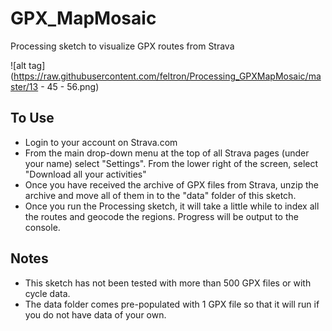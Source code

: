 # GPX_MapMosaic
Processing sketch to visualize GPX routes from Strava

![alt tag](https://raw.githubusercontent.com/feltron/Processing_GPXMapMosaic/master/13 - 45 - 56.png)

## To Use
- Login to your account on Strava.com
- From the main drop-down menu at the top of all Strava pages (under your name) select "Settings". From the lower right of the screen, select "Download all your activities"
- Once you have received the archive of GPX files from Strava, unzip the archive and move all of them in to the "data" folder of this sketch.
- Once you run the Processing sketch, it will take a little while to index all the routes and geocode the regions. Progress will be output to the console.

## Notes
- This sketch has not been tested with more than 500 GPX files or with cycle data.
- The data folder comes pre-populated with 1 GPX file so that it will run if you do not have data of your own.
